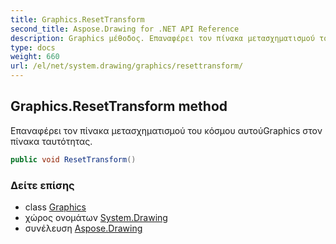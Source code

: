 ```yaml
---
title: Graphics.ResetTransform
second_title: Aspose.Drawing for .NET API Reference
description: Graphics μέθοδος. Επαναφέρει τον πίνακα μετασχηματισμού του κόσμου αυτούGraphics στον πίνακα ταυτότητας.
type: docs
weight: 660
url: /el/net/system.drawing/graphics/resettransform/
---
```

## Graphics.ResetTransform method

Επαναφέρει τον πίνακα μετασχηματισμού του κόσμου αυτούGraphics στον πίνακα ταυτότητας.

```csharp
public void ResetTransform()
```

### Δείτε επίσης

* class [Graphics](../)
* χώρος ονομάτων [System.Drawing](../../graphics/)
* συνέλευση [Aspose.Drawing](../../../)


